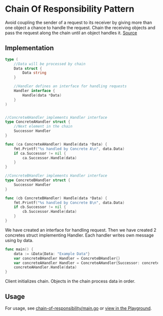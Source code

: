 # Chain Of Responsibility Pattern


Avoid coupling the sender of a request to its receiver by giving more than one object a chance to handle the request. Chain the receiving objects and pass the request along the chain until an object handles it. [Source](http://www.dofactory.com/net/chain-of-responsibility-design-pattern)


## Implementation

```go
type (
	//Data will be processed by chain
	Data struct {
		Data string
	}

	//Handler defines an interface for handling requests
	Handler interface {
		Handle(data *Data)
	}
)


//ConcreteAHandler implements Handler interface
type ConcreteAHandler struct {
	//Next element in the chain
	Successor Handler
}

func (ca ConcreteAHandler) Handle(data *Data) {
	fmt.Printf("%s handled by Concrete A\n", data.Data)
	if ca.Successor != nil {
		ca.Successor.Handle(data)
	}
}

//ConcreteBHandler implements Handler interface
type ConcreteBHandler struct {
	Successor Handler
}

func (cb ConcreteBHandler) Handle(data *Data) {
	fmt.Printf("%s handled by Concrete B\n", data.Data)
	if cb.Successor != nil {
		cb.Successor.Handle(data)
	}
}

```
We have created an interface for handling request. Then we have created  2 concretes struct implementing Handler. Each handler writes own message using by data.


```go
func main() {
	data := &Data{Data: "Example Data"}
	var concreteBHandler Handler = ConcreteBHandler{}
	var concreteAHandler Handler = ConcreteAHandler{Successor: concreteBHandler}
	concreteAHandler.Handle(data)
}
```
Client initializes chain. Objects in the chain process data in order.

## Usage

For usage, see [chain-of-responsibility/main.go](chain-of-responsibility/main.go) or [view in the Playground](https://play.golang.org/p/tN8LZvjNpP).

